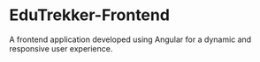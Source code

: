 # EduTrekker-Frontend
A frontend application developed using Angular for a dynamic and responsive user experience.
